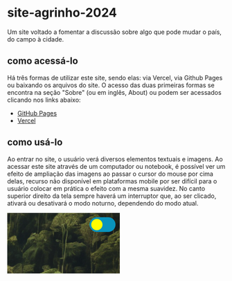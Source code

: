 # site-agrinho-2024

Um site voltado a fomentar a discussão sobre algo que pode mudar o país, do campo à cidade.

## como acessá-lo

Há três formas de utilizar este site, sendo elas: via Vercel, via Github Pages ou baixando os arquivos do site.
O acesso das duas primeiras formas se encontra na seção "Sobre" (ou em inglês, About) ou podem ser acessados clicando nos links abaixo:
- [GitHub Pages](https://eggsbennedit.github.io/site-agrinho-2024/)
- [Vercel](https://site-agrinho-2024.vercel.app/)

## como usá-lo

Ao entrar no site, o usuário verá diversos elementos textuais e imagens. Ao acessar este site através de um computador ou notebook, é possível ver um efeito de ampliação das imagens ao passar o cursor do mouse por cima delas, recurso não disponível em plataformas mobile por ser difícil para o usuário colocar em prática o efeito com a mesma suavidez.
No canto superior direito da tela sempre haverá um interruptor que, ao ser clicado, ativará ou desativará o modo noturno, dependendo do modo atual.

![imagem do guia para modo noturno](img/guia_modo-noturno.png)
